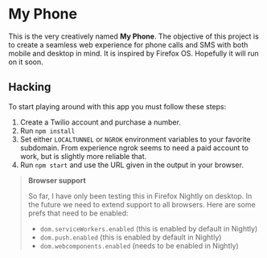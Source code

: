 My Phone
========

This is the very creatively named **My Phone**. The objective of this project is to create a seamless web experience for phone calls and SMS with both mobile and desktop in mind. It is inspired by Firefox OS. Hopefully it will run on it soon.

Hacking
-------
To start playing around with this app you must follow these steps:

 1. Create a Twilio account and purchase a number.
 1. Run `npm install`
 1. Set either `LOCALTUNNEL` or `NGROK` environment variables to your favorite subdomain. From experience ngrok seems to need a paid account to work, but is slightly more reliable that.
 1. Run `npm start` and use the URL given in the output in your browser.

> **Browser support**
> 
> So far, I have only been testing this in Firefox Nightly on desktop. In the future we need to extend support to all browsers. Here are some prefs that need to be enabled:
> 
> - `dom.serviceWorkers.enabled` (this is enabled by default in Nightly)
> - `dom.push.enabled` (this is enabled by default in Nightly)
> - `dom.webcomponents.enabled` (needs to be enabled in Nightly)
